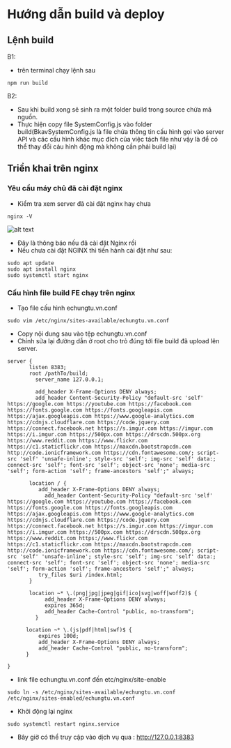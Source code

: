 # Hướng dẫn build và deploy

## Lệnh build

B1:

- trên terminal chạy lệnh sau

````angular2html
npm run build
````

B2:

- Sau khi build xong sẽ sinh ra một folder build trong source chứa mã nguồn.
- Thực hiện copy file SystemConfig.js vào folder build(BkavSystemConfig.js là file chứa thông tin cấu hình gọi vào server
  API và các cấu hình khác mục đích của việc tách file như vậy là để có thể thay đổi cáu hình động mà không cần phải
  build lại)

## Triển khai trên nginx

### Yêu cầu máy chủ đã cài đặt nginx

- Kiểm tra xem server đã cài đặt nginx hay chưa

````angular2html
nginx -V
````

![alt text](https://user-images.githubusercontent.com/23284051/221494229-1c48de63-0100-471d-b71f-874cb7f2d389.png)

- Đây là thông báo nếu đã cài đặt Nginx rồi
- Nếu chưa cài đặt NGINX thì tiến hành cài đặt như sau:

````angular2html
sudo apt update
sudo apt install nginx
sudo systemctl start nginx
````

### Cấu hình file build FE chạy trên nginx

- Tạo file cấu hình echungtu.vn.conf

````angular2html
sudo vim /etc/nginx/sites-available/echungtu.vn.conf
````

- Copy nội dung sau vào tệp echungtu.vn.conf
- Chỉnh sửa lại đường dẫn ở root cho trỏ đúng tới file build đã upload lên server.
````
server {
       listen 8383;
       root /pathTo/build;
	     server_name 127.0.0.1;
	     
	     add_header X-Frame-Options DENY always;
	     add_header Content-Security-Policy "default-src 'self' https://google.com https://youtube.com https://facebook.com https://fonts.google.com https://fonts.googleapis.com https://ajax.googleapis.com https://www.google-analytics.com https://cdnjs.cloudflare.com https://code.jquery.com https://connect.facebook.net https://s.imgur.com https://imgur.com https://i.imgur.com https://500px.com https://drscdn.500px.org https://www.reddit.com https://www.flickr.com https://c1.staticflickr.com https://maxcdn.bootstrapcdn.com http://code.ionicframework.com https://cdn.fontawesome.com/; script-src 'self' 'unsafe-inline'; style-src 'self'; img-src 'self' data:; connect-src 'self'; font-src 'self'; object-src 'none'; media-src 'self'; form-action 'self'; frame-ancestors 'self';" always;
       
       location / {
          add_header X-Frame-Options DENY always;
        	add_header Content-Security-Policy "default-src 'self' https://google.com https://youtube.com https://facebook.com https://fonts.google.com https://fonts.googleapis.com https://ajax.googleapis.com https://www.google-analytics.com https://cdnjs.cloudflare.com https://code.jquery.com https://connect.facebook.net https://s.imgur.com https://imgur.com https://i.imgur.com https://500px.com https://drscdn.500px.org https://www.reddit.com https://www.flickr.com https://c1.staticflickr.com https://maxcdn.bootstrapcdn.com http://code.ionicframework.com https://cdn.fontawesome.com/; script-src 'self' 'unsafe-inline'; style-src 'self'; img-src 'self' data:; connect-src 'self'; font-src 'self'; object-src 'none'; media-src 'self'; form-action 'self'; frame-ancestors 'self';" always;
          try_files $uri /index.html;
       }
       
       location ~* \.(png|jpg|jpeg|gif|ico|svg|woff|woff2)$ {
        	add_header X-Frame-Options DENY always;
	        expires 365d;
	        add_header Cache-Control "public, no-transform";
	     }

      location ~* \.(js|pdf|html|swf)$ {
          expires 100d;
          add_header X-Frame-Options DENY always;
          add_header Cache-Control "public, no-transform";
      }

}

````
- link file echungtu.vn.conf đến etc/nginx/site-enable
````
sudo ln -s /etc/nginx/sites-available/echungtu.vn.conf /etc/nginx/sites-enabled/echungtu.vn.conf
````
- Khởi động lại nginx
````angular2html
sudo systemctl restart nginx.service
````
- Bây giờ có thể truy cập vào dịch vụ qua : http://127.0.0.1:8383
